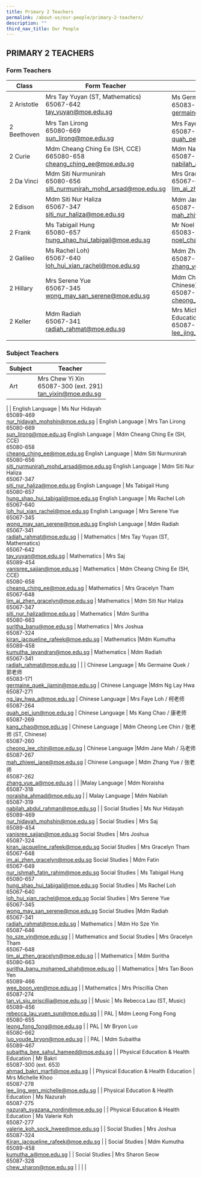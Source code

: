 ```yaml
---
title: Primary 2 Teachers
permalink: /about-us/our-people/primary-2-teachers/
description: ""
third_nav_title: Our People
---
```

## PRIMARY 2 TEACHERS

### Form Teachers

| Class | Form Teacher | Form Teacher |
|---|---|---|
| 2 Aristotle | Mrs Tay Yuyan (ST, Mathematics)<br>65067-642<br>[tay\_yuyan@moe.edu.sg](mailto:tay\_yuyan@moe.edu.sg)| Ms Germaine Quek / 郭老师<br>65083-171<br>[germaine\_quek\_jiamin@moe.edu.sg](mailto:germaine\_quek\_jiamin@moe.edu.sg)|
| 2 Beethoven | Mrs Tan Lirong<br>65080-669<br>[sun\_lirong@moe.edu.sg](mailto:sun\_lirong@moe.edu.sg)| Mrs Faye Loh / 柯老师<br>65087-264<br>[quah\_pei\_jun@moe.edu.sg](mailto:quah\_pei\_jun@moe.edu.sg)|
| 2 Curie | Mdm Cheang Ching Ee (SH, CCE)<br>665080-658<br>[cheang\_ching\_ee@moe.edu.sg](mailto:cheang\_ching\_ee@moe.edu.sg)|Mdm Nabilah<br>65087-319<br>[nabilah\_abdul\_rahman@moe.edu.sg](mailto:nabilah\_abdul\_rahman@moe.edu.sg)|
| 2 Da Vinci | Mdm Siti Nurmunirah<br>65080-656<br>[siti\_nurmunirah\_mohd\_arsad@moe.edu.sg](mailto:siti\_nurmunirah\_mohd\_arsad@moe.edu.sg)| Mrs Gracelyn Tham<br>65067-648<br>[lim\_ai\_zhen\_gracelyn@moe.edu.sg](mailto:lim\_ai\_zhen\_gracelyn@moe.edu.sg)|
| 2 Edison |Mdm Siti Nur Haliza<br>65067-347<br>[siti\_nur\_haliza@moe.edu.sg](mailto:siti\_nur\_haliza@moe.edu.sg)| Mdm Jane Mah / 马老师<br>65087-267<br>[mah\_zhiwei\_jane@moe.edu.sg](mailto:mah\_zhiwei\_jane@moe.edu.sg)|
| 2 Frank |Ms Tabigail Hung<br>65080-657<br>[hung\_shao\_hui\_tabigail@moe.edu.sg](mailto:hung\_shao\_hui\_tabigail@moe.edu.sg)| Mr Noel Chan<br>65083-173<br>[noel\_chan\_tze\_sunn@moe.edu.sg](mailto:noel\_chan\_tze\_sunn@moe.edu.sg)|
| 2 Galileo | Ms Rachel Loh)<br>65067-640<br>[loh\_hui\_xian\_rachel@moe.edu.sg](mailto:loh\_hui\_xian\_rachel@moe.edu.sg)| Mdm Zhang Yue / 张老师<br>65087-262<br>[zhang\_yue\_a@moe.edu.sg](mailto:zhang\_yue\_a@moe.edu.sg)|
| 2 Hillary | Mrs Serene Yue<br>65067-345<br>[wong\_may\_san\_serene@moe.edu.sg](mailto:wong\_may\_san\_serene@moe.edu.sg)| Mdm Cheong Lee Chin / 张老师 (ST, Chinese)<br>65087-260<br>[cheong\_lee\_chin@moe.edu.sg](mailto:cheong\_lee\_chin@moe.edu.sg)|
| 2 Keller | Mdm Radiah<br>65067-341<br>[radiah\_rahmat@moe.edu.sg](mailto:radiah\_rahmat@moe.edu.sg)| Mrs Michelle Khoo (SH, Physical Education & CCA)<br>65087-278<br>[lee\_jing\_wen\_michelle@moe.edu.sg](mailto:lee\_jing\_wen\_michelle@moe.edu.sg)|
| | | |

### Subject Teachers

| Subject | Teacher |
|---|---|
| Art | Mrs Chew Yi Xin<br>65087-300 (ext. 291)<br>[tan\_yixin@moe.edu.sg](mailto:tan\_yixin@moe.edu.sg) |
|
| English Language | Ms Nur Hidayah<br>65089-469<br>[nur\_hidayah\_mohshin@moe.edu.sg](mailto:nur\_hidayah\_mohshin@moe.edu.sg) |
English Language | Mrs Tan Lirong<br>65080-669<br>[sun\_lirong@moe.edu.sg](mailto:sun\_lirong@moe.edu.sg)
English Language | Mdm Cheang Ching Ee (SH, CCE)<br>65080-658<br>[cheang\_ching\_ee@moe.edu.sg](mailto:cheang\_ching\_ee@moe.edu.sg)
English Language | Mdm Siti Nurmunirah<br>65080-656<br>[siti\_nurmunirah\_mohd\_arsad@moe.edu.sg](mailto:siti\_nurmunirah\_mohd\_arsad@moe.edu.sg)
English Language | Mdm Siti Nur Haliza<br>65067-347<br>[siti\_nur\_haliza@moe.edu.sg](mailto:siti\_nur\_haliza@moe.edu.sg)
English Language | Ms Tabigail Hung<br>65080-657<br>[hung\_shao\_hui\_tabigail@moe.edu.sg](mailto:hung\_shao\_hui\_tabigail@moe.edu.sg)
English Language | Ms Rachel Loh<br>65067-640<br>[loh\_hui\_xian\_rachel@moe.edu.sg](mailto:loh\_hui\_xian\_rachel@moe.edu.sg)
English Language | Mrs Serene Yue<br>65067-345<br>[wong\_may\_san\_serene@moe.edu.sg](mailto:wong\_may\_san\_serene@moe.edu.sg)
English Language | Mdm Radiah<br>65067-341<br>[radiah\_rahmat@moe.edu.sg](mailto:radiah\_rahmat@moe.edu.sg)
|
| Mathematics | Mrs Tay Yuyan (ST, Mathematics)<br>65067-642<br>[tay\_yuyan@moe.edu.sg](mailto:tay\_yuyan@moe.edu.sg) |
 Mathematics | Mrs Saj<br>65089-454<br>[vanisree\_sajjan@moe.edu.sg](mailto:vanisree\_sajjan@moe.edu.sg) |
  Mathematics | Mdm Cheang Ching Ee (SH, CCE)<br>65080-658<br>[cheang\_ching\_ee@moe.edu.sg](mailto:cheang\_ching\_ee@moe.edu.sg) |
 Mathematics | Mrs Gracelyn Tham<br>65067-648<br>[lim\_ai\_zhen\_gracelyn@moe.edu.sg](mailto:lim\_ai\_zhen\_gracelyn@moe.edu.sg) |
  Mathematics | Mdm Siti Nur Haliza<br>65067-347<br>[siti\_nur\_haliza@moe.edu.sg](mailto:siti\_nur\_haliza@moe.edu.sg) |
 Mathematics | Mdm Suritha<br>65080-663<br>[suritha\_banu@moe.edu.sg](mailto:suritha\_banu@moe.edu.sg) |
  Mathematics | Mrs Joshua<br>65087-324<br>[kiran\_jacqueline\_rafeek@moe.edu.sg](mailto:kiran\_jacqueline\_rafeek@moe.edu.sg) |
 Mathematics |Mdm Kumutha<br>65089-458<br>[kumutha\_jayandran@moe.edu.sg](mailto:kumutha\_jayandran@moe.edu.sg) |
 Mathematics | Mdm Radiah<br>65067-341<br>[radiah\_rahmat@moe.edu.sg](mailto:radiah\_rahmat@moe.edu.sg) |
|
| Chinese Language | Ms Germaine Quek / 郭老师<br>65083-171<br>[germaine\_quek\_jiamin@moe.edu.sg](mailto:germaine\_quek\_jiamin@moe.edu.sg) |
Chinese Language |Mdm Ng Lay Hwa<br>65087-271<br>[ng\_lay\_hwa\_a@moe.edu.sg](mailto:ng\_lay\_hwa\_a@moe.edu.sg) |
Chinese Language | Mrs Faye Loh / 柯老师<br>65087-264<br>[quah\_pei\_jun@moe.edu.sg](mailto:quah\_pei\_jun@moe.edu.sg) |
Chinese Language | Ms Kang Chao / 康老师<br>65087-269<br>[kang\_chao@moe.edu.sg](mailto:kang\_chao@moe.edu.sg) |
Chinese Language | Mdm Cheong Lee Chin / 张老师 (ST, Chinese)<br>65087-260<br>[cheong\_lee\_chin@moe.edu.sg](mailto:cheong\_lee\_chin@moe.edu.sg) |
Chinese Language |Mdm Jane Mah / 马老师<br>65087-267<br>[mah\_zhiwei\_jane@moe.edu.sg](mailto:mah\_zhiwei\_jane@moe.edu.sg) |
Chinese Language | Mdm Zhang Yue / 张老师<br>65087-262<br>[zhang\_yue\_a@moe.edu.sg](mailto:zhang\_yue\_a@moe.edu.sg) |
|
|Malay Language | Mdm Noraisha<br>65087-318<br>[noraisha\_ahmad@moe.edu.sg](mailto:noraisha\_ahmad@moe.edu.sg) |
| Malay Language  | Mdm Nabilah<br>65087-319<br>[nabilah\_abdul\_rahman@moe.edu.sg](mailto:nabilah\_abdul\_rahman@moe.edu.sg) 
|
| Social Studies | Ms Nur Hidayah<br>65089-469<br>[nur\_hidayah\_mohshin@moe.edu.sg](mailto:nur\_hidayah\_mohshin@moe.edu.sg) |
Social Studies | Mrs Saj<br>65089-454<br>[vanisree\_sajjan@moe.edu.sg](mailto:vanisree\_sajjan@moe.edu.sg)
Social Studies | Mrs Joshua<br>65087-324<br>[kiran\_jacqueline\_rafeek@moe.edu.sg](mailto:kiran\_jacqueline\_rafeek@moe.edu.sg)
Social Studies | Mrs Gracelyn Tham<br>65067-648<br>[im\_ai\_zhen\_gracelyn@moe.edu.sg](mailto:im\_ai\_zhen\_gracelyn@moe.edu.sg)
Social Studies | Mdm Fatin<br>65067-649<br>[nur\_ishmah\_fatin\_rahim@moe.edu.sg](mailto:nur\_ishmah\_fatin\_rahim@moe.edu.sg)
Social Studies | Ms Tabigail Hung<br>65080-657<br>[hung\_shao\_hui\_tabigail@moe.edu.sg](mailto:hung\_shao\_hui\_tabigail@moe.edu.sg)
Social Studies | Ms Rachel Loh<br>65067-640<br>[loh\_hui\_xian\_rachel@moe.edu.sg](mailto:loh\_hui\_xian\_rachel@moe.edu.sg)
Social Studies | Mrs Serene Yue<br>65067-345<br>[wong\_may\_san\_serene@moe.edu.sg](mailto:nur\_hidayah\_mohshin@moe.edu.sg)
Social Studies |Mdm Radiah<br>65067-341<br>[radiah\_rahmat@moe.edu.sg](mailto:radiah\_rahmat@moe.edu.sg)
| Mathematics | Mdm Ho Sze Yin<br>65087-646<br>[ho_sze_yin@moe.edu.sg](mailto:ho_sze_yin@moe.edu.sg) |
| Mathematics and Social Studies | Mrs Gracelyn Tham<br>65067-648<br>[lim_ai_zhen_gracelyn@moe.edu.sg](mailto:lim_ai_zhen_gracelyn@moe.edu.sg) |
| Mathematics | Mdm Suritha<br>65080-663<br>[suritha_banu_mohamed_shah@moe.edu.sg](mailto:suritha_banu_mohamed_shah@moe.edu.sg) |
| Mathematics | Mrs Tan Boon Yen<br>65089-466<br>[wee_boon_yen@moe.edu.sg](mailto:wee_boon_yen@moe.edu.sg) |
| Mathematics | Mrs Priscillia Chen<br>65087-274<br>[tan_yi_siu_priscillia@moe.edu.sg](mailto:tan_yi_siu_priscillia@moe.edu.sg) |
| Music | Ms Rebecca Lau (ST, Music)<br>65089-456<br>[rebecca_lau_yuen_sun@moe.edu.sg](mailto:rebecca_lau_yuen_sun@moe.edu.sg) |
| PAL | Mdm Leong Fong Fong<br>65080-655<br>[leong_fong_fong@moe.edu.sg](mailto:leong_fong_fong@moe.edu.sg) |
| PAL | Mr Bryon Luo<br>65080-662<br>[luo_youde_bryon@moe.edu.sg](mailto:luo_youde_bryon@moe.edu.sg) |
| PAL | Mdm Subaitha<br>65089-467<br>[subaitha_bee_sahul_hameed@moe.edu.sg](mailto:subaitha_bee_sahul_hameed@moe.edu.sg) |
| Physical Education & Health Education | Mr Bakri<br>65087-300 (ext. 653)<br>[ahmad_bakri_marfi@moe.edu.sg](mailto:ahmad_bakri_marfi@moe.edu.sg) |
| Physical Education & Health Education | Mrs Michelle Khoo<br>65087-278<br>[lee_jing_wen_michelle@moe.edu.sg](mailto:lee_jing_wen_michelle@moe.edu.sg) |
| Physical Education & Health Education | Ms Nazurah<br>65087-275<br>[nazurah_syazana_nordin@moe.edu.sg](mailto:nazurah_syazana_nordin@moe.edu.sg) |
| Physical Education & Health Education | Ms Valerie Koh<br>65087-277<br>[valerie_koh_sock_hwee@moe.edu.sg](mailto:valerie_koh_sock_hwee@moe.edu.sg) |
| Social Studies | Mrs Joshua<br>65087-324<br>[Kiran_jacqueline_rafeek@moe.edu.sg](mailto:Kiran_jacqueline_rafeek@moe.edu.sg) |
| Social Studies | Mdm Kumutha<br>65089-458<br>[kumutha_a@moe.edu.sg](mailto:kumutha_a@moe.edu.sg) |
| Social Studies | Mrs Sharon Seow<br>65087-328<br>[chew_sharon@moe.edu.sg](mailto:chew_sharon@moe.edu.sg) |
| | |
